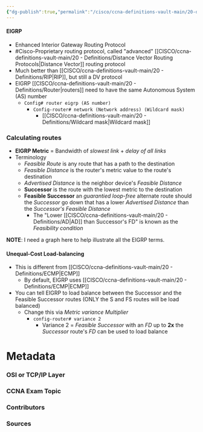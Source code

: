 ```yaml
---
{"dg-publish":true,"permalink":"/cisco/ccna-definitions-vault-main/20-definitions/eigrp/","tags":["defs_ccna"]}
---
```


#### EIGRP
- Enhanced Interior Gateway Routing Protocol
- #Cisco-Proprietary  routing protocol, called "advanced" [[CISCO/ccna-definitions-vault-main/20 - Definitions/Distance Vector Routing Protocols\|Distance Vector]] routing protocol
- Much better than [[CISCO/ccna-definitions-vault-main/20 - Definitions/RIP\|RIP]], but still a DV protocol
- EIGRP [[CISCO/ccna-definitions-vault-main/20 - Definitions/Router\|routers]] need to have the same Autonomous System (AS) number
	- `Config# router eigrp (AS number)`
		- `Config-router# network (Network address) (Wildcard mask)`
			- [[CISCO/ccna-definitions-vault-main/20 - Definitions/Wildcard mask\|Wildcard mask]]

### Calculating routes
- **EIGRP Metric** = Bandwidth of *slowest link* + *delay of all links*
- Terminology
	- *Feasible Route* is any route that has a path to the destination
	- *Feasible Distance* is the router's metric value to the route's destination
	- *Advertised Distance* is the neighbor device's *Feasible Distance*
	- **Successor** is the route with the lowest metric to the destination
	- **Feasible Successor** an *guarantied loop-free* alternate route should the *Successor* go down that has a lower *Advertised Distance* than the *Successor's Feasible Distance*
		- The "Lower [[CISCO/ccna-definitions-vault-main/20 - Definitions/AD\|AD]] than Successor's FD" is known as the *Feasibility condition*

**NOTE**: I need a graph here to help illustrate all the EIGRP terms.

#### Unequal-Cost Load-balancing
- This is different from [[CISCO/ccna-definitions-vault-main/20 - Definitions/ECMP\|ECMP]]
	- By default, EIGRP uses [[CISCO/ccna-definitions-vault-main/20 - Definitions/ECMP\|ECMP]]
- You can tell EIGRP to load balance between the Successor and the Feasible Successor routes (ONLY the S and FS routes will be load balanced)
	- Change this via *Metric variance Multiplier*
		- `config-router# variance 2`
			- Variance 2 = *Feasible Successor* with an *FD* up to **2x** the *Successor* route's *FD* can be used to load balance


# Metadata
### OSI or TCP/IP Layer

### CCNA Exam Topic

### Contributors

### Sources

